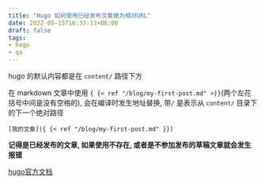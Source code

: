 ```yaml
---
title: "Hugo 如何使用已经发布文章做为相对URL"
date: 2022-05-15T16:33:13+08:00
draft: false
tags:
- hogo
- qa
---
```


hugo 的默认内容都是在 `content/` 路径下方

在 markdown 文章中使用 `{ {< ref "/blog/my-first-post.md" >}}`(两个左花括号中间是没有空格的), 会在编译时发生地址替换, 带`/` 是表示从 `content/` 目录下的下一个绝对路径


```
[我的文章]({ {< ref "/blog/my-first-post.md" }})
```

**记得是已经发布的文章, 如果使用不存在, 或者是不参加发布的草稿文章就会发生报错**

[hugo官方文档](https://gohugo.io/content-management/cross-references/)
